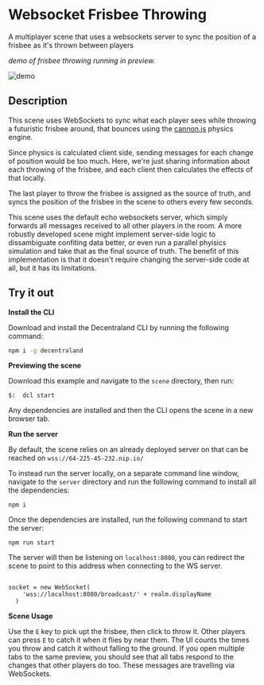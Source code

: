 # Websocket Frisbee Throwing

A multiplayer scene that uses a websockets server to sync the position of a frisbee as it's thrown between players

_demo of frisbee throwing running in preview._

![demo](https://github.com/decentraland-scenes/websocket-frisbee/blob/master/screenshot/screenshot.gif)

## Description

This scene uses WebSockets to sync what each player sees while throwing a futuristic frisbee around, that bounces using the [cannon.js](https://github.com/schteppe/cannon.js) physics engine.

Since physics is calculated client side, sending messages for each change of position would be too much. Here, we're just sharing information about each throwing of the frisbee, and each client then calculates the effects of that locally.

The last player to throw the frisbee is assigned as the source of truth, and syncs the position of the frisbee in the scene to others every few seconds.

This scene uses the default echo websockets server, which simply forwards all messages received to all other players in the room. A more robustly developed scene might implement server-side logic to dissambiguate confiting data better, or even run a parallel phyisics simulation and take that as the final source of truth. The benefit of this implementation is that it doesn't require changing the server-side code at all, but it has its limitations.

## Try it out

**Install the CLI**

Download and install the Decentraland CLI by running the following command:

```bash
npm i -g decentraland
```

**Previewing the scene**

Download this example and navigate to the `scene` directory, then run:

```
$:  dcl start
```

Any dependencies are installed and then the CLI opens the scene in a new browser tab.

**Run the server**

By default, the scene relies on an already deployed server on that can be reached on `wss://64-225-45-232.nip.io/`

To instead run the server locally, on a separate command line window, navigate to the `server` directory and run the following command to install all the dependencies:

```
npm i
```

Once the dependencies are installed, run the following command to start the server:

```
npm run start
```

The server will then be listening on `localhost:8080`, you can redirect the scene to point to this address when connecting to the WS server.

```

socket = new WebSocket(
    'wss://localhost:8080/broadcast/' + realm.displayName
  )
```

**Scene Usage**

Use the `E` key to pick upt the frisbee, then click to throw it. Other players can press `E` to catch it when it flies by near them. The UI counts the times you throw and catch it without falling to the ground. If you open multiple tabs to the same preview, you should see that all tabs respond to the changes that other players do too. These messages are travelling via WebSockets.
